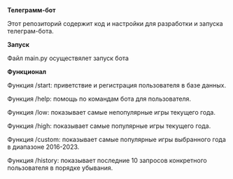 **Телеграмм-бот**

Этот репозиторий содержит код и настройки для разработки и запуска телеграм-бота.

**Запуск**

Файл main.py осуществялет запуск бота

**Функционал**

Функция /start: приветствие и регистрация пользователя в базе данных.

Функция /help: помощь по командам бота для пользователя.

Функция /low: показывает самые непопулярные игры текущего года.

Функция /high: показывает самые популярные игры текущего года.

Функция /custom: показывает самые популярные игры выбранного года в диапазоне 2016-2023.

Функция /history: показывает последние 10 запросов конкретного пользователя в порядке убывания.

